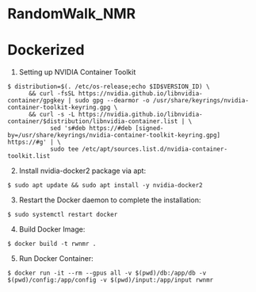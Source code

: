 # RandomWalk_NMR

# Dockerized

1. Setting up NVIDIA Container Toolkit
```
$ distribution=$(. /etc/os-release;echo $ID$VERSION_ID) \
      && curl -fsSL https://nvidia.github.io/libnvidia-container/gpgkey | sudo gpg --dearmor -o /usr/share/keyrings/nvidia-container-toolkit-keyring.gpg \
      && curl -s -L https://nvidia.github.io/libnvidia-container/$distribution/libnvidia-container.list | \
            sed 's#deb https://#deb [signed-by=/usr/share/keyrings/nvidia-container-toolkit-keyring.gpg] https://#g' | \
            sudo tee /etc/apt/sources.list.d/nvidia-container-toolkit.list
```

2. Install nvidia-docker2 package via apt:
```
$ sudo apt update && sudo apt install -y nvidia-docker2
```

3. Restart the Docker daemon to complete the installation:
```
$ sudo systemctl restart docker
```

4. Build Docker Image:
```
$ docker build -t rwnmr .
```

5. Run Docker Container:
```
$ docker run -it --rm --gpus all -v $(pwd)/db:/app/db -v $(pwd)/config:/app/config -v $(pwd)/input:/app/input rwnmr
```